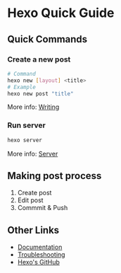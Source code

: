# Hexo Quick Guide

## Quick Commands

### Create a new post

``` bash
# Command
hexo new [layout] <title>
# Example
hexo new post "title"
```

More info: [Writing](https://hexo.io/docs/writing.html)

### Run server

``` bash
hexo server
```

More info: [Server](https://hexo.io/docs/server.html)

## Making post process

1. Create post
2. Edit post
3. Commmit & Push

## Other Links

* [Documentation](https://hexo.io/docs/)
* [Troubleshooting](https://hexo.io/docs/troubleshooting.html)
* [Hexo's GitHub](https://github.com/hexojs/hexo/issues)
